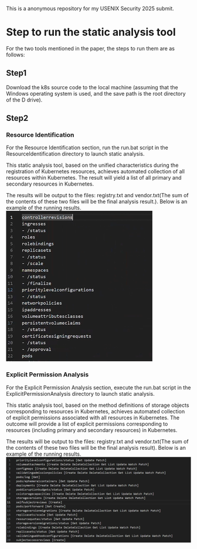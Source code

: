 This is a anonymous repository for my USENIX Security 2025 submit.


# Step to run the static analysis tool

For the two tools mentioned in the paper, the steps to run them are as follows:

## Step1

Download the k8s source code to the local machine (assuming that the Windows operating system is used, and the save path is the root directory of the D drive).

## Step2
### Resource Identification
For the Resource Identification section, run the run.bat script in the ResourceIdentification directory to launch static analysis. 

This static analysis tool, based on the unified characteristics during the registration of Kubernetes resources, achieves automated collection of all resources within Kubernetes. The result will yield a list of all primary and secondary resources in Kubernetes.

The results will be output to the files: registry.txt and vendor.txt(The sum of the contents of these two files will be the final analysis result.).
Below is an example of the running results.<br/>
![Resource](./img/e1.png)

### Explicit Permission Analysis
For the Explicit Permission Analysis section, execute the run.bat script in the ExplicitPermissionAnalysis directory to launch static analysis.

This static analysis tool, based on the method definitions of storage objects corresponding to resources in Kubernetes, achieves automated collection of explicit permissions associated with all resources in Kubernetes. The outcome will provide a list of explicit permissions corresponding to resources (including primary and secondary resources) in Kubernetes.

The results will be output to the files: registry.txt and vendor.txt(The sum of the contents of these two files will be the final analysis result).
Below is an example of the running results.<br/>
![Permission](./img/e2.png)